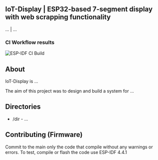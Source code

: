 ## IoT-Display | ESP32-based 7-segment display with web scrapping functionality
... | ...

### CI Workflow results

![ESP-IDF CI Build](https://github.com/karol-design/HertzNet/actions/workflows/esp-idf.yml/badge.svg)


## About 
IoT-Display is ...

The aim of this project was to design and build a system for ...

## Directories
- /dir - ...

## Contributing (Firmware)
Commit to the main only the code that compile without any warnings or errors.
To test, compile or flash the code use ESP-IDF 4.4.1
